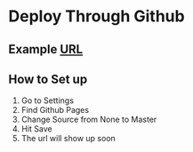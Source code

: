 # Deploy Through Github  
## Example [URL](https://shinohara-san.github.io/github_deploy_test/)  
## How to Set up
1. Go to Settings
2. Find Github Pages
3. Change Source from None to Master
4. Hit Save
5. The url will show up soon
